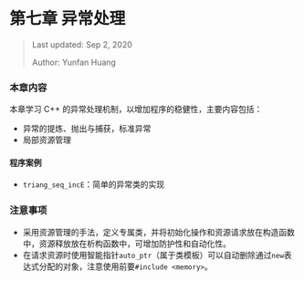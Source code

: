 # 第七章 异常处理

> Last updated: Sep 2, 2020
>
> Author: Yunfan Huang

### 本章内容

本章学习 C++ 的异常处理机制，以增加程序的稳健性，主要内容包括：

* 异常的提炼、抛出与捕获，标准异常
* 局部资源管理

#### 程序案例

* `triang_seq_incE`：简单的异常类的实现

### 注意事项

* 采用资源管理的手法，定义专属类，并将初始化操作和资源请求放在构造函数中，资源释放放在析构函数中，可增加防护性和自动化性。
* 在请求资源时使用智能指针`auto_ptr`（属于类模板）可以自动删除通过`new`表达式分配的对象，注意使用前要`#include <memory>`。